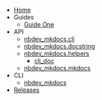 - [Home](index.md)
- Guides
    - [Guide One](guides/Guide_One.md)
- API
    - [nbdev_mkdocs.cli](API/nbdev_mkdocs/cli.md)
    - [nbdev_mkdocs.docstring](API/nbdev_mkdocs/docstring.md)
    - [nbdev_mkdocs.helpers](API/nbdev_mkdocs/helpers.md)
        - [cli_doc](API/nbdev_mkdocs/helpers/cli_doc.md)
    - [nbdev_mkdocs.mkdocs](API/nbdev_mkdocs/mkdocs.md)
- CLI
    - [nbdev_mkdocs](CLI/nbdev_mkdocs.md)
- [Releases](CHANGELOG.md)